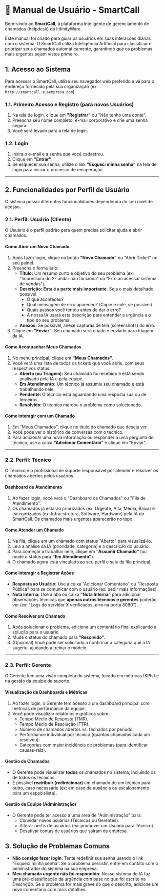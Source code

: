 # 📖 Manual de Usuário - SmartCall

Bem-vindo ao **SmartCall**, a plataforma inteligente de gerenciamento de chamados (helpdesk) da InfinityWare.

Este manual foi criado para guiar os usuários em suas interações diárias com o sistema. O SmartCall utiliza Inteligência Artificial para classificar e priorizar seus chamados automaticamente, garantindo que os problemas mais urgentes sejam vistos primeiro.

## 1. Acesso ao Sistema

Para acessar o SmartCall, utilize seu navegador web preferido e vá para o endereço fornecido pela sua organização (ex: `http://smartcall.suaempresa.com`).

### 1.1. Primeiro Acesso e Registro (para novos Usuários)
1.  Na tela de login, clique em **"Registrar"** ou "Não tenho uma conta".
2.  Preencha seu nome completo, e-mail corporativo e crie uma senha segura.
3.  Você será levado para a tela de login.

### 1.2. Login
1.  Insira o e-mail e a senha que você cadastrou.
2.  Clique em **"Entrar"**.
3.  Se esquecer sua senha, utilize o link **"Esqueci minha senha"** na tela de login para iniciar o processo de recuperação.

---

## 2. Funcionalidades por Perfil de Usuário

O sistema possui diferentes funcionalidades dependendo do seu nível de acesso.

### 2.1. Perfil: Usuário (Cliente)

O Usuário é o perfil padrão para quem precisa solicitar ajuda e abrir chamados.

#### Como Abrir um Novo Chamado
1.  Após fazer login, clique no botão **"Novo Chamado"** ou "Abrir Ticket" no seu painel.
2.  Preencha o formulário:
    * **Título:** Um resumo curto e objetivo do seu problema (ex: "Impressora do 2º andar não funciona" ou "Erro ao acessar sistema de vendas").
    * **Descrição:** **Esta é a parte mais importante.** Seja o mais detalhado possível.
        * O que aconteceu?
        * Qual mensagem de erro apareceu? (Copie e cole, se possível)
        * Quais passos você tentou antes de dar o erro?
        * A nossa IA usará esta descrição para entender a urgência e o tipo do seu problema.
    * **Anexos:** Se possível, anexe capturas de tela (screenshots) do erro.
3.  Clique em **"Enviar"**. Seu chamado será criado e enviado para triagem da IA.

#### Como Acompanhar Meus Chamados
1.  No menu principal, clique em **"Meus Chamados"**.
2.  Você verá uma lista de todos os tickets que você abriu, com seus respectivos status:
    * **Aberto (ou Triagem):** Seu chamado foi recebido e está sendo analisado pela IA e pela equipe.
    * **Em Atendimento:** Um técnico já assumiu seu chamado e está trabalhando nele.
    * **Pendente:** O técnico está aguardando uma resposta sua ou de terceiros.
    * **Resolvido:** O técnico marcou o problema como solucionado.

#### Como Interagir com um Chamado
1.  Em "Meus Chamados", clique no título do chamado que deseja ver.
2.  Você pode ver o histórico de conversas com o técnico.
3.  Para adicionar uma nova informação ou responder a uma pergunta do técnico, use a caixa **"Adicionar Comentário"** e clique em "Enviar".

---

### 2.2. Perfil: Técnico

O Técnico é o profissional de suporte responsável por atender e resolver os chamados abertos pelos usuários.

#### Dashboard de Atendimento
1.  Ao fazer login, você verá o "Dashboard de Chamados" ou "Fila de Atendimento".
2.  Os chamados já estarão priorizados (ex: Urgente, Alta, Média, Baixa) e categorizados (ex: Infraestrutura, Software, Hardware) pela IA do SmartCall. Os chamados mais urgentes aparecerão no topo.

#### Como Atender um Chamado
1.  Na fila, clique em um chamado com status "Aberto" para visualizá-lo.
2.  Leia a análise da IA (prioridade, categoria) e a descrição do usuário.
3.  Para começar a trabalhar nele, clique em **"Assumir Chamado"** (ou mude o status para **"Em Atendimento"**).
4.  O chamado agora está vinculado ao seu perfil e saiu da fila principal.

#### Como Interagir e Registrar Ações
* **Resposta ao Usuário:** Use a caixa "Adicionar Comentário" ou "Resposta Pública" para se comunicar com o usuário (ex: pedir mais informações).
* **Nota Interna:** Use a aba ou caixa **"Nota Interna"** para adicionar observações técnicas que **apenas outros técnicos e gerentes** poderão ver (ex: "Logs do servidor X verificados, erro na porta 8080").

#### Como Resolver um Chamado
1.  Após solucionar o problema, adicione um comentário final explicando a solução para o usuário.
2.  Mude o status do chamado para **"Resolvido"**.
3.  (Opcional) Você pode ser solicitado a confirmar a categoria que a IA sugeriu, ajudando a treinar o modelo.

---

### 2.3. Perfil: Gerente

O Gerente tem uma visão completa do sistema, focado em métricas (KPIs) e na gestão da equipe de suporte.

#### Visualização de Dashboards e Métricas
1.  Ao fazer login, o Gerente tem acesso a um dashboard principal com métricas de performance da equipe.
2.  Você pode visualizar relatórios e gráficos sobre:
    * Tempo Médio de Resposta (TMR).
    * Tempo Médio de Resolução (TTR).
    * Número de chamados abertos vs. fechados por período.
    * Performance individual por técnico (quantos chamados cada um resolveu).
    * Categorias com maior incidência de problemas (para identificar causas-raiz).

#### Gestão de Chamados
* O Gerente pode visualizar **todos** os chamados no sistema, incluindo os de todos os técnicos.
* É possível **reatribuir (redirecionar)** um chamado de um técnico para outro, caso necessário (ex: em caso de ausência ou escalonamento para um especialista).

#### Gestão de Equipe (Administração)
* O Gerente pode ter acesso a uma área de "Administração" para:
    * Convidar novos usuários (Técnicos ou Gerentes).
    * Alterar perfis de usuários (ex: promover um Usuário para Técnico).
    * Desativar contas de usuários que saíram da empresa.

## 3. Solução de Problemas Comuns

* **Não consigo fazer login:** Tente redefinir sua senha usando o link "Esqueci minha senha". Se o problema persistir, entre em contato com o administrador do sistema na sua empresa.
* **Meu chamado urgente não foi respondido:** Nosso sistema de IA faz uma pré-classificação da urgência com base no que foi escrito na *Descrição*. Se o problema for mais grave do que o descrito, adicione um novo comentário com mais detalhes.
